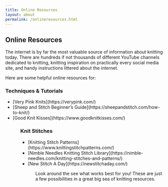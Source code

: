 ```yaml
---
title: Online Resources
layout: about
permalink: /onlineresources.html
---
```


## Online Resources
The internet is by far the most valuable source of information about knitting today. There are hundreds if not thousands of different YouTube channels dedicated to knitting, knitting inspiration on practically every social media site, and handy instructions littered about the internet. 

Here are some helpful online resources for: 

### Techniques & Tutorials

<ul>
<li>[Very Pink Knits](https://verypink.com/)</li> 
<li>[Sheep and Stitch Beginner’s Guide](https://sheepandstitch.com/how-to-knit/)</li>
<li>[Good Knit Kisses](https://www.goodknitkisses.com/)</li> 
<ul>
  
### Knit Stitches
  
<ul>
<li>[Knitting Stitch Patterns](https://www.knittingstitchpatterns.com/)</li>
<li>[Nimble Needles Knitting Stitch Library](https://nimble-needles.com/knitting-stitches-and-patterns/)</li> 
<li>[New Stitch A Day](https://newstitchaday.com/)</li> 
<ul>
Look around the see what works best for you! These are just a few possibilities in a great big sea of knitting resources. 
